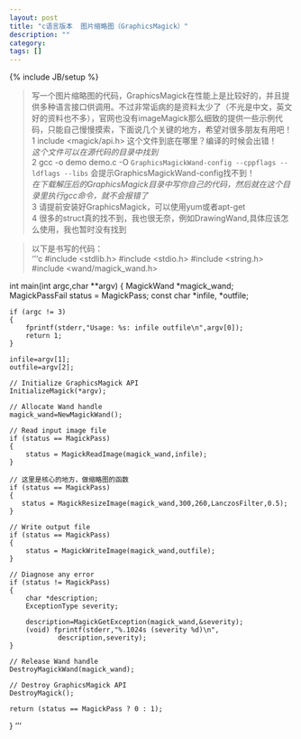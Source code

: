 ```yaml
---
layout: post
title: "c语言版本  图片缩略图（GraphicsMagick）"
description: ""
category: 
tags: []
---
```

{% include JB/setup %}
>写一个图片缩略图的代码，GraphicsMagick在性能上是比较好的，并且提供多种语言接口供调用。不过非常诟病的是资料太少了（不光是中文，英文好的资料也不多），官网也没有imageMagick那么细致的提供一些示例代码，只能自己慢慢摸索，下面说几个关键的地方，希望对很多朋友有用吧！     
1 include <magick/api.h> 这个文件到底在哪里？编译的时候会出错！   
		*这个文件可以在源代码的目录中找到*     
2 gcc -o demo demo.c -O `GraphicsMagickWand-config --cppflags --ldflags --libs`  会提示GraphicsMagickWand-config找不到！     
		*在下载解压后的GraphicsMagick目录中写你自己的代码，然后就在这个目录里执行gcc命令，就不会报错了*      
3 请提前安装好GraphicsMagick，可以使用yum或者apt-get    
4 很多的struct真的找不到，我也很无奈，例如DrawingWand,具体应该怎么使用，我也暂时没有找到      

>以下是书写的代码：    
‘’‘c
#include <stdlib.h>
#include <stdio.h>
#include <string.h>
#include <wand/magick_wand.h>

int main(int argc,char **argv)
{
    MagickWand *magick_wand;
    MagickPassFail status = MagickPass;
    const char *infile, *outfile;

    if (argc != 3)
    {
        fprintf(stderr,"Usage: %s: infile outfile\n",argv[0]);
        return 1;
    }

    infile=argv[1];
    outfile=argv[2];

    // Initialize GraphicsMagick API
    InitializeMagick(*argv);

    // Allocate Wand handle
    magick_wand=NewMagickWand();

    // Read input image file
    if (status == MagickPass)
    {
        status = MagickReadImage(magick_wand,infile);
    }

    // 这里是核心的地方，做缩略图的函数
    if (status == MagickPass)
    {
       status = MagickResizeImage(magick_wand,300,260,LanczosFilter,0.5);    
    }

    // Write output file
    if (status == MagickPass)
    {
        status = MagickWriteImage(magick_wand,outfile);
    }

    // Diagnose any error
    if (status != MagickPass)
    {
        char *description;
        ExceptionType severity;

        description=MagickGetException(magick_wand,&severity);
        (void) fprintf(stderr,"%.1024s (severity %d)\n",
                description,severity);
    }

    // Release Wand handle
    DestroyMagickWand(magick_wand);

    // Destroy GraphicsMagick API
    DestroyMagick();

    return (status == MagickPass ? 0 : 1);
}
‘’‘   